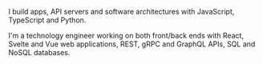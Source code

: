 I build apps, API servers and software architectures with JavaScript, TypeScript and Python.

I'm a technology engineer working on both front/back ends with React, Svelte and Vue web applications, REST, gRPC and GraphQL APIs, SQL and NoSQL databases.
